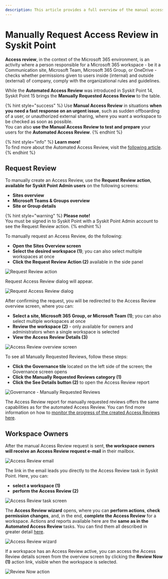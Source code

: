 ```yaml
---
description: This article provides a full overview of the manual access review process in Syskit Point.
---
```


# Manually Request Access Review in Syskit Point

**Access review**, in the context of the Microsoft 365 environment, is an activity where a person responsible for a Microsoft 365 workspace - be it a Communication site, Microsoft Team, Microsoft 365 Group, or OneDrive - checks whether permissions given to users inside \(internal\) and outside \(external\) of company, comply with the organizational rules and guidelines.

While the **Automated Access Review** was introduced in Syskit Point 14, Syskit Point 15 brings the **Manually Requested Access Review** to the table.

{% hint style="success" %}
Use **Manual Access Review** in situations **when you need a fast response on an urgent issue**, such as sudden offboarding of a user, or unauthorized external sharing, where you want a workspace to be checked as soon as possible.  
You can also **use the Manual Access Review to test and prepare** your users for the **Automated Access Review**.
{% endhint %}

{% hint style="info" %}
**Learn more!**  
To find more about the Automated Access Review, visit the [following article](enable-permissions-review.md).
{% endhint %}

## Request Review

To manually create an Access Review, use the **Request Review action**, **available for Syskit Point Admin users** on the following screens:

* **Sites overview**
* **Microsoft Teams & Groups overview**
* **Site or Group details**

{% hint style="warning" %}
**Please note!**  
You must be signed in to Syskit Point with a Syskit Point Admin account to see the Request Review action.
{% endhint %}

To manually request an Access Review, do the following:

* **Open the Sites Overview screen**
* **Select the desired workspace \(1\)**; you can also select multiple workspaces at once
* **Click the Request Review Action \(2\)** available in the side panel

![Request Review action](../../../static/img/manually-request-permissions-review-request-review.png)

Request Access Review dialog will appear.

![Request Access Review dialog](../../../static/img/manually-request-permissions-review-request-review-dialog.png)

After confirming the request, you will be redirected to the Access Review overview screen, where you can:

* **Select a site, Microsoft 365 Group, or Microsoft Team \(1\)**; you can also select multiple workspaces at once
* **Review the workspace \(2\)** - only available for owners and administrators when a single workspace is selected
* **View the Access Review Details \(3\)** 

![Access Review overview screen](../../../static/img/manually-request-permissions-review-review-overview.png)

To see all Manually Requested Reviews, follow these steps:

* **Click the Governance tile** located on the left side of the screen; the Governance screen opens
* **Click the Manually Requested Reviews category \(1\)**
* **Click the See Details button \(2\)** to open the Access Review report 

![Governance - Manually Requested Reviews](../../../static/img/manually-request-permissions-review-governance.png)

The Access Review report for manually requested reviews offers the same capabilities as for the automated Access Review. You can find more information on how to [monitor the progress of the created Access Reviews here](monitor-permissions-review.md).

## Workspace Owners

After the manual Access Review request is sent, **the workspace owners will receive an Access Review request e-mail** in their mailbox.

![Access Review email](../../../static/img/manually-request-permissions-review-email.png)

The link in the email leads you directly to the Access Review task in Syskit Point. Here, you can:

* **select a workspace \(1\)**
* **perform the Access Review \(2\)**

![Access Review task screen](../../../static/img/manually-request-permissions-review-task.png)

The **Access Review wizard** opens, where you can **perform actions**, **check permission changes**, and, in the end, **complete the Access Review** for a workspace. Actions and reports available here are the **same as in the Automated Access Review** tasks. You can find them all described in greater detail [here](../../point-collaborators/resolve-governance-tasks/access-review.md#access-review-wizard).

![Access Review wizard](../../../static/img/manually-request-permissions-review-wizard.png)

If a workspace has an Access Review active, you can access the Access Review details screen from the overview screen by clicking the **Review Now \(1\)** action link, visible when the workspace is selected.

![Review Now action](../../../static/img/manually-request-permissions-review-review-now.png)

